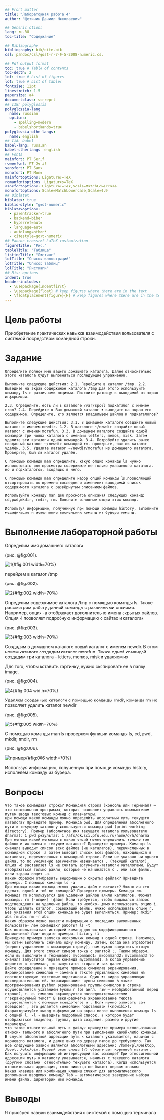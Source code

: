 ```yaml
---
## Front matter
title: "Лабораторная работа 4"
author: "Щетинин Даниил Николаевич"

## Generic otions
lang: ru-RU
toc-title: "Содержание"

## Bibliography
bibliography: bib/cite.bib
csl: pandoc/csl/gost-r-7-0-5-2008-numeric.csl

## Pdf output format
toc: true # Table of contents
toc-depth: 2
lof: true # List of figures
lot: true # List of tables
fontsize: 12pt
linestretch: 1.5
papersize: a4
documentclass: scrreprt
## I18n polyglossia
polyglossia-lang:
  name: russian
  options:
	- spelling=modern
	- babelshorthands=true
polyglossia-otherlangs:
  name: english
## I18n babel
babel-lang: russian
babel-otherlangs: english
## Fonts
mainfont: PT Serif
romanfont: PT Serif
sansfont: PT Sans
monofont: PT Mono
mainfontoptions: Ligatures=TeX
romanfontoptions: Ligatures=TeX
sansfontoptions: Ligatures=TeX,Scale=MatchLowercase
monofontoptions: Scale=MatchLowercase,Scale=0.9
## Biblatex
biblatex: true
biblio-style: "gost-numeric"
biblatexoptions:
  - parentracker=true
  - backend=biber
  - hyperref=auto
  - language=auto
  - autolang=other*
  - citestyle=gost-numeric
## Pandoc-crossref LaTeX customization
figureTitle: "Рис."
tableTitle: "Таблица"
listingTitle: "Листинг"
lofTitle: "Список иллюстраций"
lotTitle: "Список таблиц"
lolTitle: "Листинги"
## Misc options
indent: true
header-includes:
  - \usepackage{indentfirst}
  - \usepackage{float} # keep figures where there are in the text
  - \floatplacement{figure}{H} # keep figures where there are in the text
---
```


# Цель работы


Приобретение практических навыков взаимодействия пользователя с системой посредством командной строки.
    
# Задание

   
    Определите полное имя вашего домашнего каталога. Далее относительно этого каталога будут выполняться последующие упражнения.
    
    Выполните следующие действия: 2.1. Перейдите в каталог /tmp. 2.2. Выведите на экран содержимое каталога /tmp.Для этого используйте команду ls с различными опциями. Поясните разницу в выводимой на экран информации.
    
    2.3. Определите, есть ли в каталоге /var/spool подкаталог с именем cron? 2.4. Перейдите в Ваш домашний каталог и выведите на экран его содержимое. Определите, кто является владельцем файлов и подкаталогов?
    
    Выполните следующие действия: 3.1. В домашнем каталоге создайте новый каталог с именем newdir. 3.2. В каталоге ~/newdir создайте новый каталог с именем morefun. 3.3. В домашнем каталоге создайте одной командой три новых каталога с именами letters, memos, misk. Затем удалите эти каталоги одной командой. 3.4. Попробуйте удалить ранее созданный каталог ~/newdir командой rm. Проверьте, был ли каталог удалён. 3.5. Удалите каталог ~/newdir/morefun из домашнего каталога. Проверьте, был ли каталог удалён.
    
    С помощью команды man определите, какую опцию команды ls нужно использовать для просмотра содержимое не только указанного каталога, но и подкаталогов, входящих в него.
    
    С помощью команды man определите набор опций команды ls,позволяющий отсортировать по времени последнего изменения выводимый список содержимого каталога с развёрнутым описанием файлов.
    
    Используйте команду man для просмотра описания следующих команд: cd,pwd,mkdir, rmdir, rm. Поясните основные опции этих команд.
    
    Используя информацию, полученную при помощи команды history, выполните модификацию и исполнение нескольких команд из буфера команд.

   
# Выполнение лабораторной работы 

Определим имя домашнего каталога 

(рис. @fig:001).

![1](image/1.jpg){#fig:001 width=70%}

перейдем в каталог /tmp

(рис. @fig:002).

![2](image/2.jpg){#fig:002 width=70%}

Определим содержимое каталога /tmp с помощью команды ls. Также рассмотрим работу данной команды с различными опциями. Например, опция -а отображает дополнительно имена скрытых файлов. Опция -l позволяет подробную информацию о сайтах и каталогах

(рис. @fig:003).

![3](image/3.jpg){#fig:003 width=70%}

Создадим в домашнем каталоге новый каталог с именем newdir. В этом новом каталоге создадим каталог morefun. Также одной командой создадим три каталога - letters, memos, misk и удаляем их 

Для того, чтобы вставить картинку, нужно скопировать ее в папку image. 

(рис. @fig:004).

![4](image/4.jpg){#fig:004 width=70%}

Удаляем созданные каталоги с помощью команды rmdir, команда rm не позволяет удалить каталог newdir 

(рис. @fig:005).

![5](image/5.jpg){#fig:005 width=70%}

С помощью команды man ls проверяем функции команды ls, cd, pwd, mkdir, rmdir, rm

(рис. @fig:006).

![пример](image/6.jpg){#fig:006 width=70%}

Используя информацию, полученную при помощи команды history, исполняем команду из буфера.

# Вопросы

    Что такое командная строка? Командная строка (консоль или Терминал) – это специальная программа, которая позволяет управлять компьютером путем ввода текстовых команд с клавиатуры.
    При помощи какой команды можно определить абсолютный путь текущего каталога? Приведите пример. Команда pwd. Для определения абсолютного пути к текущему каталогу используется команда pwd (print working directory). Пример (абсолютное имя текущего каталога пользователя dharma): 1 pwd результат: 1 /afs/dk.sci.pfu.edu.ru/home/d/h/dharma
    При помощи какой команды и каких опций можно определить только тип файлов и их имена в текущем каталоге? Приведите примеры. Команда ls сначала выводит список всех файлов (не каталогов), перечисленных в командной строке, а затем выводит список всех файлов, находящихся в каталогах, перечисленных в командной строке. Если не указано ни одного файла, то по умолчанию аргументом назначается . (текущий каталог). Опция -d заставляет ls не считать аргументы-каталоги каталогами. Будут отображаться только файлы, которые не начинаются с . или все файлы, если задана опция -a.
    Каким образом отобразить информацию о скрытых файлах? Приведите примеры. С помощью команды ls -a
    При помощи каких команд можно удалить файл и каталог? Можно ли это сделать одной и той же командой? Приведите примеры. Команда rm. Команда rm используется для удаления файлов и/или каталогов. Формат команды: rm [-опции] [файл] Если требуется, чтобы выдавался запрос подтверждения на удаление файла, то необхо- димо использовать опцию i. Чтобы удалить каталог, содержащий файлы, нужно использовать опцию r. Без указания этой опции команда не будет выполняться. Пример: mkdir abs rm abc rm -r abc
    Каким образом можно вывести информацию о последних выполненных пользовате- лем командах? работы? ls -t
    Как воспользоваться историей команд для их модифицированного выполнения? При- ведите примеры. history !1
    Приведите примеры запуска нескольких команд в одной строке. Например, мы хотим выполнить сначала одну команду. Затем, когда она отработает (вернет управление в командную строку), нам нужно запустить вторую команду. Для этого служит символ точка с запятой ;. Таким образом, если вы выполните в терминале: mycommand1; mycommand2; mycommand3 то сначала запустится первая команда mycommand1, а когда управление вернется в терминал, то запустится вторая и так далее.
    Дайте определение и приведите примера символов экранирования. Экранирование символов — замена в тексте управляющих символов на соответствующие текстовые подстановки. Один из видов управляющих последовательностей. Экранирование группы символов В языке программирования python экранирование группы символов в строке осуществляется указанием буквы r (от англ. raw — необработанный) перед строкой, т. е. символы экранируются последовательностями r"экранируемый текст" В вики-разметке экранирование текста осуществляется с помощью псевдотегов и . Если нужно записать сам псевдотег , это делается символами подстановки (<nowiki>).
    Охарактеризуйте вывод информации на экран после выполнения команды ls с опцией l. -l - выводить подробный список, в котором будет отображаться владелец, группа, дата создания, размер и другие параметры;
    Что такое относительный путь к файлу? Приведите примеры использования относи- тельного и абсолютного пути при выполнении какой-либо команды. В случае абсолютной адресации путь к каталогу указывается, начиная с корневого каталога, и далее вниз по дереву папок до требуемого. Так все следующие записи являются абсолютными адресами: /home/pl/Desktop, /boot, /etc/vim. Первый знак слэша (/) обозначает корневой каталог.
    Как получить информацию об интересующей вас команде? При относительной адресации путь к каталогу указывается, начиная с текущего каталога (другими словами, относительно текущего каталога). Когда используется относительная адресация, слэш никогда не бывает первым знаком
    Какая клавиша или комбинация клавиш служит для автоматического дополнения вводимых команд? Tab — автоматическое завершение набора имени файла, директории или команды.

# Выводы

Я приобрел навыки взаимодействия с системой с помощью терминала

